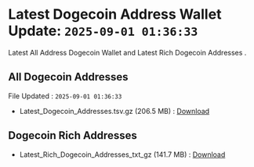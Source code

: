 # Latest Dogecoin Address Wallet Update: `2025-09-01 01:36:33`

Latest All Address Dogecoin Wallet and Latest Rich Dogecoin Addresses .

## All Dogecoin Addresses

File Updated : `2025-09-01 01:36:33`

- Latest_Dogecoin_Addresses.tsv.gz (206.5 MB) : [Download](https://github.com/Pymmdrza/Rich-Address-Wallet/releases/tag/Dogecoin)

## Dogecoin Rich Addresses

- Latest_Rich_Dogecoin_Addresses_txt_gz (141.7 MB) : [Download](https://github.com/Pymmdrza/Rich-Address-Wallet/releases/tag/Dogecoin)
